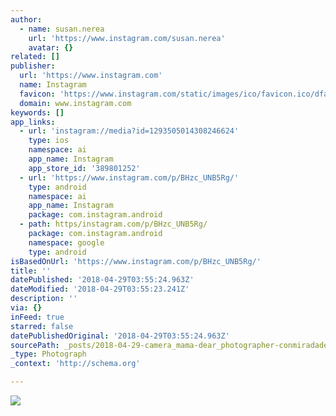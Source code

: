 ```yaml
---
author:
  - name: susan.nerea
    url: 'https://www.instagram.com/susan.nerea'
    avatar: {}
related: []
publisher:
  url: 'https://www.instagram.com'
  name: Instagram
  favicon: 'https://www.instagram.com/static/images/ico/favicon.ico/dfa85bb1fd63.ico'
  domain: www.instagram.com
keywords: []
app_links:
  - url: 'instagram://media?id=1293505014308246624'
    type: ios
    namespace: ai
    app_name: Instagram
    app_store_id: '389801252'
  - url: 'https://www.instagram.com/p/BHzc_UNB5Rg/'
    type: android
    namespace: ai
    app_name: Instagram
    package: com.instagram.android
  - path: https/instagram.com/p/BHzc_UNB5Rg/
    package: com.instagram.android
    namespace: google
    type: android
isBasedOnUrl: 'https://www.instagram.com/p/BHzc_UNB5Rg/'
title: ''
datePublished: '2018-04-29T03:55:24.963Z'
dateModified: '2018-04-29T03:55:23.241Z'
description: ''
via: {}
inFeed: true
starred: false
datePublishedOriginal: '2018-04-29T03:55:24.963Z'
sourcePath: _posts/2018-04-29-camera_mama-dear_photographer-conmiradademadre-pixel_kid.md
_type: Photograph
_context: 'http://schema.org'

---
```

![](https://scontent-iad3-1.cdninstagram.com/vp/5c9162c16e00c566683dbb7f99169948/5B600842/t51.2885-15/e35/13714086_148318025592114_504455448_n.jpg)